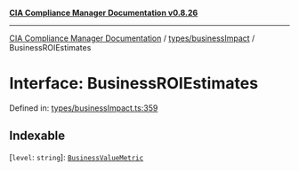 [**CIA Compliance Manager Documentation v0.8.26**](../../../README.md)

***

[CIA Compliance Manager Documentation](../../../modules.md) / [types/businessImpact](../README.md) / BusinessROIEstimates

# Interface: BusinessROIEstimates

Defined in: [types/businessImpact.ts:359](https://github.com/Hack23/cia-compliance-manager/blob/168f1311621722afef33b264085d8ac99d4a3213/src/types/businessImpact.ts#L359)

## Indexable

\[`level`: `string`\]: [`BusinessValueMetric`](BusinessValueMetric.md)
